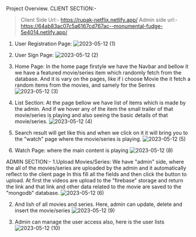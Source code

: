 Project Overview.
CLIENT SECTION:-
> Client Side Url:- https://rupak-netflix.netlify.app/
> Admin side url:- https://64ab83ac07c5a6167cd767ac--monumental-fudge-5e4014.netlify.app/

1. User Registration Page:
![2023-05-12 (1)](https://github.com/metaphor07/netfilx-app/assets/93358507/6c71fc7a-02be-42c7-8120-1867c859376e)


2. User Sign Page: 
 ![2023-05-12 (2)](https://github.com/metaphor07/netfilx-app/assets/93358507/aafb135e-113b-4703-882a-1fd27069ba57)


 3. Home Page: In the home page firstyle we have the Navbar and bellow it we have a featured movie/series item which randomly fetch from the database. And it is vary on the pages, like if i choose Movie the it fetch a random items from the movies, and samely for the Serires
![2023-05-12 (3)](https://github.com/metaphor07/netfilx-app/assets/93358507/13139e3b-031d-4bcf-b7e0-c62ca0ef216d)


4. List Section: At the page bellow we have list of items which is made by the admin. And if we hover any of the item the small trailer of that movie/series is playing and also seeing the basic details of that movie/series.
![2023-05-12 (4)](https://github.com/metaphor07/netfilx-app/assets/93358507/4d77ed4d-d9f9-4946-933a-9a7c835ad580)


5. Search result will get like this and when we click on it it will bring you to the "watch" page where the movie/series is playing.
![2023-05-12 (5)](https://github.com/metaphor07/netfilx-app/assets/93358507/5af0fcc3-ad55-4d97-9e49-ccdc5e659325)


4. Watch Page: where the main content is playing
![2023-05-12 (8)](https://github.com/metaphor07/netfilx-app/assets/93358507/76464b1b-a3ae-48cb-bbc6-4df47a0650a3)


ADMIN SECTION:-
1.Upload Movies/Series: We have "admin" side, where the all of the movies/series are uploaded by the admin and it automatically reflect to the client page
In this fill all the fields and then click the button to upload. At first the videos are upload to the "firebase" storage and return the link and that link and other data related to the movie are saved to the "mongodb" database.
![2023-05-12 (6)](https://github.com/metaphor07/netfilx-app/assets/93358507/28599244-6a29-47e4-8a5d-c26505534ad6)


2. And lish of all movies and series. Here, admin can update, delete and insert the movie/series
![2023-05-12 (9)](https://github.com/metaphor07/netfilx-app/assets/93358507/9b044f78-3f8f-4eba-8c73-2cec38b43a07)


3. Admin can manage the user access also, here is the user lists
![2023-05-12 (10)](https://github.com/metaphor07/netfilx-app/assets/93358507/9223a966-1bcb-41aa-8475-3bad5ffe71df)
